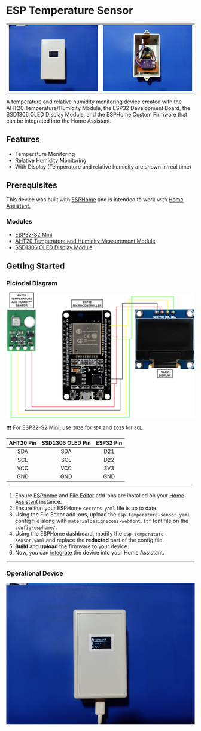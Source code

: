 # ESP Temperature Sensor

<div align="center">
    <table align="center">
        <td>
            <img
                align="center"
                src="https://raw.githubusercontent.com/jepnoda/ESP-Temperature-Sensor/main/device-enclosed.jpg"
                 alt="device-enclosed"
            />
        </td>
        <td>
            <img
            align="center"
            src="https://raw.githubusercontent.com/jepnoda/ESP-Temperature-Sensor/main/device-opened.jpg"
            alt="device-opened"
            />
        </td>
    </table>
</div>

A temperature and relative humidity monitoring device created with the AHT20 Temperature/Humidity Module, the ESP32 Development Board, the SSD1306 OLED Display Module, and the ESPHome Custom Firmware that can be integrated into the Home Assistant.

## Features

- Temperature Monitoring
- Relative Humidity Monitoring
- With Display (Temperature and relative humidity are shown in real time)

## Prerequisites

This device was built with [ESPHome](https://esphome.io/) and is intended to work with [Home Assistant.](https://www.home-assistant.io/)

### Modules

- [ESP32-S2 Mini](https://shopee.ph/ESP32-S2-Mini-V1.0.0-LOLIN-WIFI-IOT-Board-based-ESP32-S2FN4R2-ESP32-S2-4MB-FLASH-2MB-PSRAM-MicroPython-Arduino-Compatible-i.517103615.20023297921?sp_atk=c3f0aed0-2a24-4854-b7e6-989adb8a48c8&xptdk=c3f0aed0-2a24-4854-b7e6-989adb8a48c8)
- [AHT20 Temperature and Humidity Measurement Module](https://shopee.ph/AHT10-AHT20-AHT30-High-Precision-Digital-Temperature-and-Humidity-Sensor-Measurement-Module-I2C-Communication-Replace-SHT20-i.580325202.15490162049?sp_atk=ad350830-e188-4e7f-aa8b-27aa14556745&xptdk=ad350830-e188-4e7f-aa8b-27aa14556745)
- [SSD1306 OLED Display Module](https://shopee.ph/0.96-inch-128x64-pixels-SSD1306-OLED-Display-Module-i.237034143.6548465016?sp_atk=789abb04-2939-47aa-a893-fea9c23f6f77&xptdk=789abb04-2939-47aa-a893-fea9c23f6f77)

## Getting Started

### Pictorial Diagram

![pictorial-diagram](https://raw.githubusercontent.com/jepnoda/ESP-Temperature-Sensor/main/pictorial-diagram.png)

❗❗❗ For [ESP32-S2 Mini](https://www.wemos.cc/en/latest/s2/s2_mini.html), use `IO33` for `SDA` and `IO35` for `SCL`.

| AHT20 Pin | SSD1306 OLED Pin | ESP32 Pin |
| :---: | :---: | :---: |
| SDA | SDA | D21 |
| SCL | SCL | D22 |
| VCC | VCC | 3V3 |
| GND | GND | GND |

---

1. Ensure [ESPhome](https://esphome.io/guides/getting_started_hassio) and [File Editor](https://github.com/home-assistant/addons/blob/master/configurator/DOCS.md) add-ons are installed on your [Home Assistant](https://www.home-assistant.io/getting-started/) instance.
2. Ensure that your ESPHome `secrets.yaml` file is up to date.
3. Using the File Editor add-ons, upload the `esp-temperature-sensor.yaml` config file along with `materialdesignicons-webfont.ttf` font file on the `config/esphome/`.
4. Using the ESPHome dashboard, modify the `esp-temperature-sensor.yaml` and replace the **redacted** part of the config file.
5. **Build** and **upload** the firmware to your device.
6. Now, you can [integrate](https://www.home-assistant.io/getting-started/concepts-terminology/) the device into your Home Assistant.

---

### Operational Device

![device-running](https://raw.githubusercontent.com/jepnoda/ESP-Temperature-Sensor/main/device-running.jpg)
